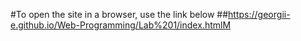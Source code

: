 #To open the site in a browser, use the link below
##https://georgii-e.github.io/Web-Programming/Lab%201/index.htmlM
